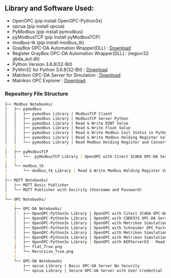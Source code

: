## Library and Software Used:

- OpenOPC (pip install OpenOPC-Python3x)
- opcua (pip install opcua)
- PyModbus (pip install pymodbus)
- pyModbusTCP (pip install pyModbusTCP)
- modbus-tk (pip install modbus_tk)
- GrayBox OPC-DA Automation Wrapper(DLL) : [Download](http://gestyy.com/etVI8J)
- Register GrayBox OPC-DA Automation Wrapper(DLL) : (regsvr32 gbda_aut.dll)
- Python Version 3.6.8(32-Bit)
- PyWin32 for Python 3.6.8(32-Bit) : [Download](http://gestyy.com/etVOqH)
- Matrikon OPC-DA Server for Simulation : [Download](http://gestyy.com/etVO0r)
- Matrikon OPC Explorer : [Download](http://gestyy.com/etVI9q)

### Repository File Structure
```markdown
├── Modbus Notebooks/
│   ├── pymodbus
│   │   ├── pymodbus Library | ModbusTCP Client
│   │   ├── pymodbus Library | ModbusTCP Server Python
│   │   ├── pymodbus Library | Read & Write DINT Value
│   │   ├── pymodbus Library | Read & Write Float Value
│   │   ├── pymodbus Library | Read & Write Modbus Coil Status in Python
│   │   ├── pymodbus Library | Read & Write Modbus Holding Register Values in Python
│   │   └── pymodbus Library | Read Modbus Holding Register and Convert it into Binary(Bits)
|   |
│   ├── pyModbusTCP
|   │   └──  pyModbusTCP Library | OpenOPC with Citect SCADA OPC-DA Server
|   |
│   └── modbus_tk
|       └── modbus_tk Library | Read & Write Modbus Holding Register Values in Python
|
├── MQTT Notebooks/
│   ├── MQTT Basic Publisher
│   └── MQTT Publisher with Secirity (Username and Password)
|
└── OPC Notebooks/
    |
    ├── OPC-DA Notebooks/
    │   ├── OpenOPC-Python3x Library | OpenOPC with Citect SCADA OPC-DA Server
    │   ├── OpenOPC-Python3x Library | OpenOPC with CODESYS OPC-DA Server (Schneider Machine Expert Basic)
    │   ├── OpenOPC-Python3x Library | OpenOPC with Metrikon Simulation Server
    │   ├── OpenOPC-Python3x Library | OpenOPC with Schneider OPC Factory Server
    │   ├── OpenOPC-Python3x Library | OpenOPC with Metrikon Simulation Server - Getting Tag Properties
    │   ├── OpenOPC-Python3x Library | OpenOPC with Metrikon Simulation Server - Flat and Recursive Option
    |   ├── OpenOPC-Python3x Library | OpenOPC with KEPServerEX - Read and Write Tags
    │   ├── Flat_True.png
    |   └── Recursive_True.png
    |
    └── OPC-UA Noteboooks
        ├── opcua Library | Basic OPC-UA Server No Security
        └── opcua Library | Secure OPC-UA Server with User Credential

```
